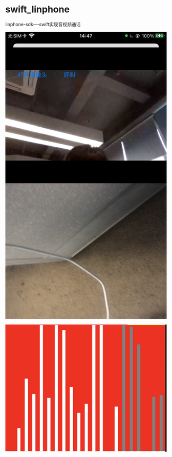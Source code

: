 # swift_linphone
linphone-sdk---swift实现音视频通话


![详情](https://github.com/MysteryRan/swift_linphone/blob/main/images/chat.png "界面")

![详情](https://github.com/MysteryRan/swift_linphone/blob/main/images/qq_voice.png "界面")
